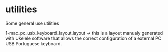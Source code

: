 # utilities

Some general use utilities

1-mac_pc_usb_keyboard_layout.layout -> this is a layout manualy generated with Ukelele software that allows the correct configuration of a external PC USB Portuguese keyboard.
